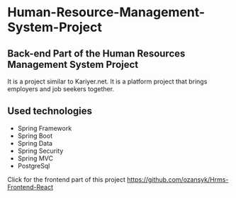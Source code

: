 # Human-Resource-Management-System-Project

## Back-end Part of the Human Resources Management System Project
It is a project similar to Kariyer.net. It is a platform project that brings employers and job seekers together.

## Used technologies
- Spring Framework
- Spring Boot
- Spring Data
- Spring Security
- Spring MVC
- PostgreSql

Click for the frontend part of this project https://github.com/ozansyk/Hrms-Frontend-React
